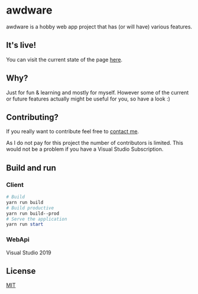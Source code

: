 # awdware
awdware is a hobby web app project that has (or will have) various features.

## It's live!
You can visit the current state of the page [here](https://two.awdware.de/).

## Why?
Just for fun & learning and mostly for myself. However some of the current or future features actually might be useful for you, so have a look :)

## Contributing?
If you really want to contribute feel free to [contact me](mailto:rndmb0t@gmail.com).

As I do not pay for this project the number of contributors is limited. This would not be a problem if you have a Visual Studio Subscription.

## Build and run

### Client
```powershell
# Build
yarn run build
# Build productive
yarn run build--prod
# Serve the application
yarn run start
```

### WebApi
Visual Studio 2019

## License
[MIT](https://choosealicense.com/licenses/mit/)